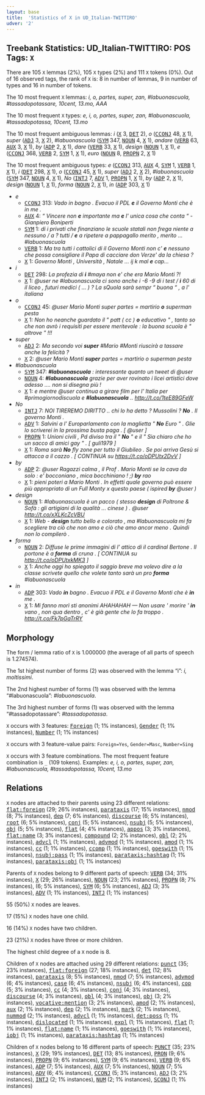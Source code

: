 ```yaml
---
layout: base
title:  'Statistics of X in UD_Italian-TWITTIRO'
udver: '2'
---
```


## Treebank Statistics: UD_Italian-TWITTIRO: POS Tags: `X`

There are 105 `X` lemmas (2%), 105 `X` types (2%) and 111 `X` tokens (0%).
Out of 16 observed tags, the rank of `X` is: 8 in number of lemmas, 9 in number of types and 16 in number of tokens.

The 10 most frequent `X` lemmas: <em>i, o, partes, super, zan, #labuonascuola, #tassadopotassare, 10cent, 13.mo, AAA</em>

The 10 most frequent `X` types:  <em>e, i, o, partes, super, zan, #labuonascuola, #tassadopotassa, 10cent, 13.mo</em>

The 10 most frequent ambiguous lemmas: <em>i</em> (<tt><a href="it_twittiro-pos-X.html">X</a></tt> 3, <tt><a href="it_twittiro-pos-DET.html">DET</a></tt> 2), <em>o</em> (<tt><a href="it_twittiro-pos-CCONJ.html">CCONJ</a></tt> 48, <tt><a href="it_twittiro-pos-X.html">X</a></tt> 1), <em>super</em> (<tt><a href="it_twittiro-pos-ADJ.html">ADJ</a></tt> 3, <tt><a href="it_twittiro-pos-X.html">X</a></tt> 2), <em>#labuonascuola</em> (<tt><a href="it_twittiro-pos-SYM.html">SYM</a></tt> 347, <tt><a href="it_twittiro-pos-NOUN.html">NOUN</a></tt> 4, <tt><a href="it_twittiro-pos-X.html">X</a></tt> 1), <em>andare</em> (<tt><a href="it_twittiro-pos-VERB.html">VERB</a></tt> 63, <tt><a href="it_twittiro-pos-AUX.html">AUX</a></tt> 3, <tt><a href="it_twittiro-pos-X.html">X</a></tt> 1), <em>by</em> (<tt><a href="it_twittiro-pos-ADP.html">ADP</a></tt> 2, <tt><a href="it_twittiro-pos-X.html">X</a></tt> 1), <em>dare</em> (<tt><a href="it_twittiro-pos-VERB.html">VERB</a></tt> 33, <tt><a href="it_twittiro-pos-X.html">X</a></tt> 1), <em>design</em> (<tt><a href="it_twittiro-pos-NOUN.html">NOUN</a></tt> 1, <tt><a href="it_twittiro-pos-X.html">X</a></tt> 1), <em>e</em> (<tt><a href="it_twittiro-pos-CCONJ.html">CCONJ</a></tt> 368, <tt><a href="it_twittiro-pos-VERB.html">VERB</a></tt> 2, <tt><a href="it_twittiro-pos-SYM.html">SYM</a></tt> 1, <tt><a href="it_twittiro-pos-X.html">X</a></tt> 1), <em>euro</em> (<tt><a href="it_twittiro-pos-NOUN.html">NOUN</a></tt> 8, <tt><a href="it_twittiro-pos-PROPN.html">PROPN</a></tt> 2, <tt><a href="it_twittiro-pos-X.html">X</a></tt> 1)

The 10 most frequent ambiguous types:  <em>e</em> (<tt><a href="it_twittiro-pos-CCONJ.html">CCONJ</a></tt> 313, <tt><a href="it_twittiro-pos-AUX.html">AUX</a></tt> 4, <tt><a href="it_twittiro-pos-SYM.html">SYM</a></tt> 1, <tt><a href="it_twittiro-pos-VERB.html">VERB</a></tt> 1, <tt><a href="it_twittiro-pos-X.html">X</a></tt> 1), <em>i</em> (<tt><a href="it_twittiro-pos-DET.html">DET</a></tt> 298, <tt><a href="it_twittiro-pos-X.html">X</a></tt> 1), <em>o</em> (<tt><a href="it_twittiro-pos-CCONJ.html">CCONJ</a></tt> 45, <tt><a href="it_twittiro-pos-X.html">X</a></tt> 1), <em>super</em> (<tt><a href="it_twittiro-pos-ADJ.html">ADJ</a></tt> 2, <tt><a href="it_twittiro-pos-X.html">X</a></tt> 2), <em>#labuonascuola</em> (<tt><a href="it_twittiro-pos-SYM.html">SYM</a></tt> 347, <tt><a href="it_twittiro-pos-NOUN.html">NOUN</a></tt> 4, <tt><a href="it_twittiro-pos-X.html">X</a></tt> 1), <em>No</em> (<tt><a href="it_twittiro-pos-INTJ.html">INTJ</a></tt> 7, <tt><a href="it_twittiro-pos-ADV.html">ADV</a></tt> 1, <tt><a href="it_twittiro-pos-PROPN.html">PROPN</a></tt> 1, <tt><a href="it_twittiro-pos-X.html">X</a></tt> 1), <em>by</em> (<tt><a href="it_twittiro-pos-ADP.html">ADP</a></tt> 2, <tt><a href="it_twittiro-pos-X.html">X</a></tt> 1), <em>design</em> (<tt><a href="it_twittiro-pos-NOUN.html">NOUN</a></tt> 1, <tt><a href="it_twittiro-pos-X.html">X</a></tt> 1), <em>forma</em> (<tt><a href="it_twittiro-pos-NOUN.html">NOUN</a></tt> 2, <tt><a href="it_twittiro-pos-X.html">X</a></tt> 1), <em>in</em> (<tt><a href="it_twittiro-pos-ADP.html">ADP</a></tt> 303, <tt><a href="it_twittiro-pos-X.html">X</a></tt> 1)


* <em>e</em>
  * <tt><a href="it_twittiro-pos-CCONJ.html">CCONJ</a></tt> 313: <em>Vado in bagno . Evacuo il PDL <b>e</b> il Governo Monti che è in me .</em>
  * <tt><a href="it_twittiro-pos-AUX.html">AUX</a></tt> 4: <em>“ Vincere non <b>e</b> importante ma <b>e</b> l' unica cosa che conta “ - Gianpiero Boniperti</em>
  * <tt><a href="it_twittiro-pos-SYM.html">SYM</a></tt> 1: <em>di i privati che finanziano le scuole statali non frega niente a nessuno / a ? tutti / <b>e</b> a ripetere a pappagallo merito , merito ... #labuonascuola</em>
  * <tt><a href="it_twittiro-pos-VERB.html">VERB</a></tt> 1: <em>Ma tra tutti i cattolici di il Governo Monti non c' <b>e</b> nessuno che possa consigliare il Papa di cacciare don Verze' da la chiesa ?</em>
  * <tt><a href="it_twittiro-pos-X.html">X</a></tt> 1: <em>Governo Monti , Università , Natale ... ij k mal <b>e</b> cap...</em>
* <em>i</em>
  * <tt><a href="it_twittiro-pos-DET.html">DET</a></tt> 298: <em>La profezia di <b>i</b> #maya non e' che era Mario Monti ?!</em>
  * <tt><a href="it_twittiro-pos-X.html">X</a></tt> 1: <em>@user ne #labuonascuola ci sono anche i -6 -9 di i test / <b>i</b> 60 di il liceo , futuri medici ( ... ) ? La sQuola sarà sempr “ buona “ , a l' italiana</em>
* <em>o</em>
  * <tt><a href="it_twittiro-pos-CCONJ.html">CCONJ</a></tt> 45: <em>@user Mario Monti super partes = martirio <b>o</b> superman pesta</em>
  * <tt><a href="it_twittiro-pos-X.html">X</a></tt> 1: <em>Non ho neanche guardato il " patt ( cc ) <b>o</b> educativo " , tanto so che non avrò i requisiti per essere meritevole : la buona scuola è " altrove " !!!</em>
* <em>super</em>
  * <tt><a href="it_twittiro-pos-ADJ.html">ADJ</a></tt> 2: <em>Ma secondo voi <b>super</b> #Mario #Monti riuscirà a tassare anche la felicità ?</em>
  * <tt><a href="it_twittiro-pos-X.html">X</a></tt> 2: <em>@user Mario Monti <b>super</b> partes = martirio o superman pesta</em>
* <em>#labuonascuola</em>
  * <tt><a href="it_twittiro-pos-SYM.html">SYM</a></tt> 347: <em><b>#labuonascuola</b> : interessante quanto un tweet di @user</em>
  * <tt><a href="it_twittiro-pos-NOUN.html">NOUN</a></tt> 4: <em><b>#labuonascuola</b> grazie per aver rovinato i licei artistici dove adesso .... non si disegna più !</em>
  * <tt><a href="it_twittiro-pos-X.html">X</a></tt> 1: <em>e mentre @user continua a girare film per l' Italia per #primogiornodiscuola e <b>#labuonascuola</b> .. http://t.co/1teE89GFeW</em>
* <em>No</em>
  * <tt><a href="it_twittiro-pos-INTJ.html">INTJ</a></tt> 7: <em>NOI TIREREMO DIRITTO .. chi lo ha detto ? Mussolini ? <b>No</b> . Il governo Monti .</em>
  * <tt><a href="it_twittiro-pos-ADV.html">ADV</a></tt> 1: <em>Salvini a l' Europarlamento con la maglietta " <b>No</b> Euro " . Glie lo scriverei in la prossima busta paga . [ @user ]</em>
  * <tt><a href="it_twittiro-pos-PROPN.html">PROPN</a></tt> 1: <em>Unioni civili , Pd diviso tra il " <b>No</b> " e il " Sia chiaro che ho un sacco di amici gay " . [ guli1979 ]</em>
  * <tt><a href="it_twittiro-pos-X.html">X</a></tt> 1: <em>Roma sarà <b>No</b> fly zone per tutto il Giubileo . Se poi arriva Gesù si attacca a il cazzo . [ CONTINUA su https://t.co/oDPUtx2DvV ]</em>
* <em>by</em>
  * <tt><a href="it_twittiro-pos-ADP.html">ADP</a></tt> 2: <em>@user Ragazzi calma , il Prof . Mario Monti se la cava da solo : e' bocconiano , mica bocchiniano ! ;) <b>by</b> rao</em>
  * <tt><a href="it_twittiro-pos-X.html">X</a></tt> 1: <em>pieni poteri a Mario Monti . In effetti quale governo può essere più appropriato di un Full Monty x questo paese ( ispired <b>by</b> @user )</em>
* <em>design</em>
  * <tt><a href="it_twittiro-pos-NOUN.html">NOUN</a></tt> 1: <em>#labuonascuola è un pacco ( stesso <b>design</b> di Poltrone & Sofà : gli artigiani di la qualità ... cinese ) . @user http://t.co/xXLKcZcVBU</em>
  * <tt><a href="it_twittiro-pos-X.html">X</a></tt> 1: <em>Web - <b>design</b> tutto bello e colorato , ma #labuonascuola mi fa scegliere tra ciò che non amo e ciò che amo ancor meno . Quindi non lo compilerò .</em>
* <em>forma</em>
  * <tt><a href="it_twittiro-pos-NOUN.html">NOUN</a></tt> 2: <em>Diffuse le prime immagini di l’ attico di il cardinal Bertone . Il portone è a <b>forma</b> di cruna . [ CONTINUA su http://t.co/oDPUtxkMK3 ]</em>
  * <tt><a href="it_twittiro-pos-X.html">X</a></tt> 1: <em>Anche oggi ho spiegato il saggio breve ma volevo dire a la classe scrivete quello che volete tanto sarà un pro <b>forma</b> #labuonascuola</em>
* <em>in</em>
  * <tt><a href="it_twittiro-pos-ADP.html">ADP</a></tt> 303: <em>Vado <b>in</b> bagno . Evacuo il PDL e il Governo Monti che è <b>in</b> me .</em>
  * <tt><a href="it_twittiro-pos-X.html">X</a></tt> 1: <em>Mi fanno morì sti anonimi AHAHAHAH — Non usare ' morire ' <b>in</b> vano , non qua dentro , c' è già gente che lo fa troppo . http://t.co/Fk7pGaTrRY</em>

## Morphology

The form / lemma ratio of `X` is 1.000000 (the average of all parts of speech is 1.274574).

The 1st highest number of forms (2) was observed with the lemma “i”: <em>i, moltissimi</em>.

The 2nd highest number of forms (1) was observed with the lemma “#labuonascuola”: <em>#labuonascuola</em>.

The 3rd highest number of forms (1) was observed with the lemma “#tassadopotassare”: <em>#tassadopotassa</em>.

`X` occurs with 3 features: <tt><a href="it_twittiro-feat-Foreign.html">Foreign</a></tt> (1; 1% instances), <tt><a href="it_twittiro-feat-Gender.html">Gender</a></tt> (1; 1% instances), <tt><a href="it_twittiro-feat-Number.html">Number</a></tt> (1; 1% instances)

`X` occurs with 3 feature-value pairs: `Foreign=Yes`, `Gender=Masc`, `Number=Sing`

`X` occurs with 3 feature combinations.
The most frequent feature combination is `_` (109 tokens).
Examples: <em>e, i, o, partes, super, zan, #labuonascuola, #tassadopotassa, 10cent, 13.mo</em>


## Relations

`X` nodes are attached to their parents using 23 different relations: <tt><a href="it_twittiro-dep-flat-foreign.html">flat:foreign</a></tt> (29; 26% instances), <tt><a href="it_twittiro-dep-parataxis.html">parataxis</a></tt> (17; 15% instances), <tt><a href="it_twittiro-dep-nmod.html">nmod</a></tt> (8; 7% instances), <tt><a href="it_twittiro-dep-dep.html">dep</a></tt> (7; 6% instances), <tt><a href="it_twittiro-dep-discourse.html">discourse</a></tt> (6; 5% instances), <tt><a href="it_twittiro-dep-root.html">root</a></tt> (6; 5% instances), <tt><a href="it_twittiro-dep-conj.html">conj</a></tt> (5; 5% instances), <tt><a href="it_twittiro-dep-nsubj.html">nsubj</a></tt> (5; 5% instances), <tt><a href="it_twittiro-dep-obj.html">obj</a></tt> (5; 5% instances), <tt><a href="it_twittiro-dep-flat.html">flat</a></tt> (4; 4% instances), <tt><a href="it_twittiro-dep-appos.html">appos</a></tt> (3; 3% instances), <tt><a href="it_twittiro-dep-flat-name.html">flat:name</a></tt> (3; 3% instances), <tt><a href="it_twittiro-dep-compound.html">compound</a></tt> (2; 2% instances), <tt><a href="it_twittiro-dep-obl.html">obl</a></tt> (2; 2% instances), <tt><a href="it_twittiro-dep-advcl.html">advcl</a></tt> (1; 1% instances), <tt><a href="it_twittiro-dep-advmod.html">advmod</a></tt> (1; 1% instances), <tt><a href="it_twittiro-dep-amod.html">amod</a></tt> (1; 1% instances), <tt><a href="it_twittiro-dep-cc.html">cc</a></tt> (1; 1% instances), <tt><a href="it_twittiro-dep-ccomp.html">ccomp</a></tt> (1; 1% instances), <tt><a href="it_twittiro-dep-goeswith.html">goeswith</a></tt> (1; 1% instances), <tt><a href="it_twittiro-dep-nsubj-pass.html">nsubj:pass</a></tt> (1; 1% instances), <tt><a href="it_twittiro-dep-parataxis-hashtag.html">parataxis:hashtag</a></tt> (1; 1% instances), <tt><a href="it_twittiro-dep-parataxis-obj.html">parataxis:obj</a></tt> (1; 1% instances)

Parents of `X` nodes belong to 9 different parts of speech: <tt><a href="it_twittiro-pos-VERB.html">VERB</a></tt> (34; 31% instances), <tt><a href="it_twittiro-pos-X.html">X</a></tt> (29; 26% instances), <tt><a href="it_twittiro-pos-NOUN.html">NOUN</a></tt> (23; 21% instances), <tt><a href="it_twittiro-pos-PROPN.html">PROPN</a></tt> (8; 7% instances),  (6; 5% instances), <tt><a href="it_twittiro-pos-SYM.html">SYM</a></tt> (6; 5% instances), <tt><a href="it_twittiro-pos-ADJ.html">ADJ</a></tt> (3; 3% instances), <tt><a href="it_twittiro-pos-ADV.html">ADV</a></tt> (1; 1% instances), <tt><a href="it_twittiro-pos-INTJ.html">INTJ</a></tt> (1; 1% instances)

55 (50%) `X` nodes are leaves.

17 (15%) `X` nodes have one child.

16 (14%) `X` nodes have two children.

23 (21%) `X` nodes have three or more children.

The highest child degree of a `X` node is 8.

Children of `X` nodes are attached using 29 different relations: <tt><a href="it_twittiro-dep-punct.html">punct</a></tt> (35; 23% instances), <tt><a href="it_twittiro-dep-flat-foreign.html">flat:foreign</a></tt> (27; 18% instances), <tt><a href="it_twittiro-dep-det.html">det</a></tt> (12; 8% instances), <tt><a href="it_twittiro-dep-parataxis.html">parataxis</a></tt> (8; 5% instances), <tt><a href="it_twittiro-dep-nmod.html">nmod</a></tt> (7; 5% instances), <tt><a href="it_twittiro-dep-advmod.html">advmod</a></tt> (6; 4% instances), <tt><a href="it_twittiro-dep-case.html">case</a></tt> (6; 4% instances), <tt><a href="it_twittiro-dep-nsubj.html">nsubj</a></tt> (6; 4% instances), <tt><a href="it_twittiro-dep-cop.html">cop</a></tt> (5; 3% instances), <tt><a href="it_twittiro-dep-cc.html">cc</a></tt> (4; 3% instances), <tt><a href="it_twittiro-dep-conj.html">conj</a></tt> (4; 3% instances), <tt><a href="it_twittiro-dep-discourse.html">discourse</a></tt> (4; 3% instances), <tt><a href="it_twittiro-dep-obl.html">obl</a></tt> (4; 3% instances), <tt><a href="it_twittiro-dep-obj.html">obj</a></tt> (3; 2% instances), <tt><a href="it_twittiro-dep-vocative-mention.html">vocative:mention</a></tt> (3; 2% instances), <tt><a href="it_twittiro-dep-amod.html">amod</a></tt> (2; 1% instances), <tt><a href="it_twittiro-dep-aux.html">aux</a></tt> (2; 1% instances), <tt><a href="it_twittiro-dep-dep.html">dep</a></tt> (2; 1% instances), <tt><a href="it_twittiro-dep-mark.html">mark</a></tt> (2; 1% instances), <tt><a href="it_twittiro-dep-nummod.html">nummod</a></tt> (2; 1% instances), <tt><a href="it_twittiro-dep-advcl.html">advcl</a></tt> (1; 1% instances), <tt><a href="it_twittiro-dep-det-poss.html">det:poss</a></tt> (1; 1% instances), <tt><a href="it_twittiro-dep-dislocated.html">dislocated</a></tt> (1; 1% instances), <tt><a href="it_twittiro-dep-expl.html">expl</a></tt> (1; 1% instances), <tt><a href="it_twittiro-dep-flat.html">flat</a></tt> (1; 1% instances), <tt><a href="it_twittiro-dep-flat-name.html">flat:name</a></tt> (1; 1% instances), <tt><a href="it_twittiro-dep-goeswith.html">goeswith</a></tt> (1; 1% instances), <tt><a href="it_twittiro-dep-iobj.html">iobj</a></tt> (1; 1% instances), <tt><a href="it_twittiro-dep-parataxis-hashtag.html">parataxis:hashtag</a></tt> (1; 1% instances)

Children of `X` nodes belong to 16 different parts of speech: <tt><a href="it_twittiro-pos-PUNCT.html">PUNCT</a></tt> (35; 23% instances), <tt><a href="it_twittiro-pos-X.html">X</a></tt> (29; 19% instances), <tt><a href="it_twittiro-pos-DET.html">DET</a></tt> (13; 8% instances), <tt><a href="it_twittiro-pos-PRON.html">PRON</a></tt> (9; 6% instances), <tt><a href="it_twittiro-pos-PROPN.html">PROPN</a></tt> (9; 6% instances), <tt><a href="it_twittiro-pos-SYM.html">SYM</a></tt> (9; 6% instances), <tt><a href="it_twittiro-pos-VERB.html">VERB</a></tt> (9; 6% instances), <tt><a href="it_twittiro-pos-ADP.html">ADP</a></tt> (7; 5% instances), <tt><a href="it_twittiro-pos-AUX.html">AUX</a></tt> (7; 5% instances), <tt><a href="it_twittiro-pos-NOUN.html">NOUN</a></tt> (7; 5% instances), <tt><a href="it_twittiro-pos-ADV.html">ADV</a></tt> (6; 4% instances), <tt><a href="it_twittiro-pos-CCONJ.html">CCONJ</a></tt> (5; 3% instances), <tt><a href="it_twittiro-pos-ADJ.html">ADJ</a></tt> (3; 2% instances), <tt><a href="it_twittiro-pos-INTJ.html">INTJ</a></tt> (2; 1% instances), <tt><a href="it_twittiro-pos-NUM.html">NUM</a></tt> (2; 1% instances), <tt><a href="it_twittiro-pos-SCONJ.html">SCONJ</a></tt> (1; 1% instances)

